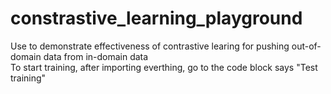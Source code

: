 # constrastive_learning_playground
Use to demonstrate effectiveness of contrastive learing for pushing out-of-domain data from in-domain data
<br>To start training, after importing everthing, go to the code block says "Test training"</br>
